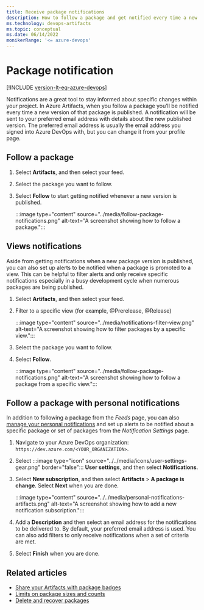 ```yaml
---
title: Receive package notifications
description: How to follow a package and get notified every time a new version is published
ms.technology: devops-artifacts
ms.topic: conceptual
ms.date: 06/14/2022
monikerRange: '<= azure-devops'
---
```


# Package notification

[!INCLUDE [version-lt-eq-azure-devops](../../includes/version-lt-eq-azure-devops.md)]

Notifications are a great tool to stay informed about specific changes within your project. In Azure Artifacts, when you follow a package you’ll be notified every time a new version of that package is published. A notification will be sent to your preferred email address with details about the new published version. The preferred email address is usually the email address you signed into Azure DevOps with, but you can change it from your profile page.

## Follow a package

1. Select **Artifacts**, and then select your feed.

1. Select the package you want to follow.

1. Select **Follow** to start getting notified whenever a new version is published.

    :::image type="content" source="../media/follow-package-notifications.png" alt-text="A screenshot showing how to follow a package.":::

## Views notifications

Aside from getting notifications when a new package version is published, you can also set up alerts to be notified when a package is promoted to a view. This can be helpful to filter alerts and only receive specific notifications especially in a busy development cycle when numerous packages are being published.

1. Select **Artifacts**, and then select your feed.

1. Filter to a specific view (for example, @Prerelease, @Release)

    :::image type="content" source="../media/notifications-filter-view.png" alt-text="A screenshot showing how to filter packages by a specific view.":::

1. Select the package you want to follow.

1. Select **Follow**.

    :::image type="content" source="../media/follow-package-notifications.png" alt-text="A screenshot showing how to follow a package from a specific view.":::

## Follow a package with personal notifications

 In addition to following a package from the _Feeds_ page, you can also [manage your personal notifications](../../notifications/manage-your-personal-notifications.md) and set up alerts to be notified about a specific package or set of packages from the _Notification Settings_ page.

1. Navigate to your Azure DevOps organization: `https://dev.azure.com/<YOUR_ORGANIZATION>`.

1. Select :::image type="icon" source="../../media/icons/user-settings-gear.png" border="false":::  **User settings**, and then select **Notifications**.

1. Select **New subscription**, and then select **Artifacts** > **A package is change**. Select **Next** when you are done.

    :::image type="content" source="../../media/personal-notifications-artifacts.png" alt-text="A screenshot showing how to add a new notification subscription.":::

1. Add a **Description** and then select an email address for the notifications to be delivered to. By default, your preferred email address is used. You can also add filters to only receive notifications when a set of criteria are met.

1. Select **Finish** when you are done.

## Related articles

- [Share your Artifacts with package badges](../package-badges.md)
- [Limits on package sizes and counts](../reference/limits.md)
- [Delete and recover packages](../how-to/delete-and-recover-packages.md)